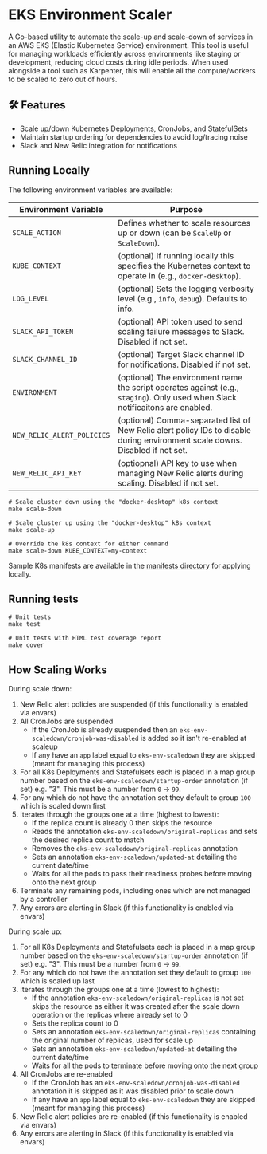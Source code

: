 # EKS Environment Scaler

A Go-based utility to automate the scale-up and scale-down of services in an AWS EKS (Elastic Kubernetes Service) environment. 
This tool is useful for managing workloads efficiently across environments like staging or development, reducing cloud costs during idle periods.
When used alongside a tool such as Karpenter, this will enable all the compute/workers to be scaled to zero out of hours.

## 🛠 Features

- Scale up/down Kubernetes Deployments, CronJobs, and StatefulSets
- Maintain startup ordering for dependencies to avoid log/tracing noise
- Slack and New Relic integration for notifications


## Running Locally

The following environment variables are available:

| Environment Variable        | Purpose                                                                                                                        |
|----------------------------|--------------------------------------------------------------------------------------------------------------------------------|
| `SCALE_ACTION`             | Defines whether to scale resources up or down (can be `ScaleUp` or `ScaleDown`).                                               |
| `KUBE_CONTEXT`             | (optional) If running locally this specifies the Kubernetes context to operate in (e.g., `docker-desktop`).                    |
| `LOG_LEVEL`                | (optional) Sets the logging verbosity level (e.g., `info`, `debug`). Defaults to info.                                         |
| `SLACK_API_TOKEN`          | (optional) API token used to send scaling failure messages to Slack. Disabled if not set.                                      |
| `SLACK_CHANNEL_ID`         | (optional) Target Slack channel ID for notifications. Disabled if not set.                                                     |
| `ENVIRONMENT`              | (optional) The environment name the script operates against (e.g., `staging`). Only used when Slack notificaitons are enabled. |
| `NEW_RELIC_ALERT_POLICIES` | (optional) Comma-separated list of New Relic alert policy IDs to disable during environment scale downs. Disabled if not set.  |
| `NEW_RELIC_API_KEY`        | (optiopnal) API key to use when managing New Relic alerts during scaling. Disabled if not set.                                 |

```shell
# Scale cluster down using the "docker-desktop" k8s context
make scale-down

# Scale cluster up using the "docker-desktop" k8s context
make scale-up

# Override the k8s context for either command
make scale-down KUBE_CONTEXT=my-context
```

Sample K8s manifests are available in the [manifests directory](./manifests) for applying locally.

## Running tests

```shell
# Unit tests
make test

# Unit tests with HTML test coverage report
make cover
```

## How Scaling Works

During scale down:

1. New Relic alert policies are suspended (if this functionality is enabled via envars)
2. All CronJobs are suspended
    - If the CronJob is already suspended then an `eks-env-scaledown/cronjob-was-disabled` is added so it isn't re-enabled at scaleup
    - If any have an `app` label equal to `eks-env-scaledown` they are skipped (meant for managing this process)
3. For all K8s Deployments and Statefulsets each is placed in a map group number based on the `eks-env-scaledown/startup-order` annotation (if set) e.g. "3". This must be a number from `0` -> `99`.
4. For any which do not have the annotation set they default to group `100` which is scaled down first
5. Iterates through the groups one at a time (highest to lowest):
    - If the replica count is already 0 then skips the resource
    - Reads the annotation `eks-env-scaledown/original-replicas` and sets the desired replica count to match
    - Removes the `eks-env-scaledown/original-replicas` annotation
    - Sets an annotation `eks-env-scaledown/updated-at` detailing the current date/time
    - Waits for all the pods to pass their readiness probes before moving onto the next group
6. Terminate any remaining pods, including ones which are not managed by a controller
7. Any errors are alerting in Slack (if this functionality is enabled via envars)

During scale up:

1. For all K8s Deployments and Statefulsets each is placed in a map group number based on the `eks-env-scaledown/startup-order` annotation (if set) e.g. "3". This must be a number from `0` -> `99`.
2. For any which do not have the annotation set they default to group `100` which is scaled up last
3. Iterates through the groups one at a time (lowest to highest):
    - If the annotation `eks-env-scaledown/original-replicas` is not set skips the resource as either it was created after the scale down operation or the replicas where already set to 0
    - Sets the replica count to 0
    - Sets an annotation `eks-env-scaledown/original-replicas` containing the original number of replicas, used for scale up
    - Sets an annotation `eks-env-scaledown/updated-at` detailing the current date/time
    - Waits for all the pods to terminate before moving onto the next group
4. All CronJobs are re-enabled
    - If the CronJob has an `eks-env-scaledown/cronjob-was-disabled` annotation it is skipped as it was disabled prior to scale down
    - If any have an `app` label equal to `eks-env-scaledown` they are skipped (meant for managing this process)
5. New Relic alert policies are re-enabled (if this functionality is enabled via envars)
6. Any errors are alerting in Slack (if this functionality is enabled via envars)
